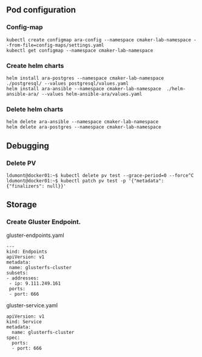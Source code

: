 ## Pod configuration

### Config-map
```
kubectl create configmap ara-config --namespace cmaker-lab-namespace --from-file=config-maps/settings.yaml   
kubectl get configmap --namespace cmaker-lab-namespace
```

### Create helm charts
```
helm install ara-postgres --namespace cmaker-lab-namespace  ./postgresql/ --values postgresql/values.yaml
helm install ara-ansible --namespace cmaker-lab-namespace  ./helm-ansible-ara/ --values helm-ansible-ara/values.yaml
```

### Delete helm charts
```
helm delete ara-ansible --namespace cmaker-lab-namespace
helm delete ara-postgres --namespace cmaker-lab-namespace
```

## Debugging

### Delete PV
```
ldumont@docker01:~$ kubectl delete pv test --grace-period=0 --force^C
ldumont@docker01:~$ kubectl patch pv test -p '{"metadata": {"finalizers": null}}'
```

## Storage

### Create Gluster Endpoint.

gluster-endpoints.yaml
```
---
kind: Endpoints
apiVersion: v1
metadata:
 name: glusterfs-cluster
subsets:
- addresses:
 - ip: 9.111.249.161
 ports:
 - port: 666
```

gluster-service.yaml
```
apiVersion: v1
kind: Service
metadata:
  name: glusterfs-cluster
spec:
  ports:
  - port: 666
```

